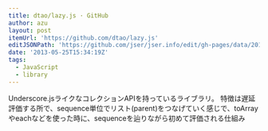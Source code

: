 ```yaml
---
title: dtao/lazy.js · GitHub
author: azu
layout: post
itemUrl: 'https://github.com/dtao/lazy.js'
editJSONPath: 'https://github.com/jser/jser.info/edit/gh-pages/data/2013/05/index.json'
date: '2013-05-25T15:34:19Z'
tags:
  - JavaScript
  - library
---
```

Underscore.jsライクなコレクションAPIを持っているライブラリ。
特徴は遅延評価する所で、sequence単位でリスト(parent)をつなげていく感じで、toArrayやeachなどを使った時に、sequenceを辿りながら初めて評価される仕組み
